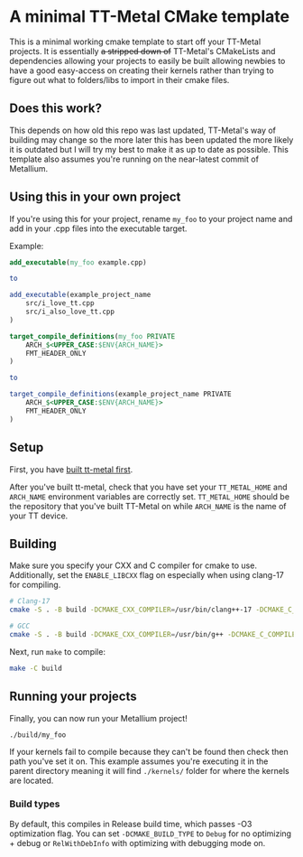 # A minimal TT-Metal CMake template


This is a minimal working cmake template to start off your TT-Metal projects. It is essentially ~~a stripped down of~~ TT-Metal's CMakeLists and dependencies allowing your projects to easily be built allowing newbies to have a good easy-access on creating their kernels rather than trying to figure out what to folders/libs to import in their cmake files.

## Does this work?
This depends on how old this repo was last updated, TT-Metal's way of building may change so the more later this has been updated the more likely it is outdated but I will try my best to make it as up to date as possible. This template also assumes you're running on the near-latest commit of Metallium.


## Using this in your own project
If you're using this for your project, rename `my_foo` to your project name and add in your .cpp files into the executable target.

Example:
```cmake
add_executable(my_foo example.cpp)

to

add_executable(example_project_name 
    src/i_love_tt.cpp
    src/i_also_love_tt.cpp
)
```

```cmake
target_compile_definitions(my_foo PRIVATE
    ARCH_$<UPPER_CASE:$ENV{ARCH_NAME}>
    FMT_HEADER_ONLY
)

to

target_compile_definitions(example_project_name PRIVATE
    ARCH_$<UPPER_CASE:$ENV{ARCH_NAME}>
    FMT_HEADER_ONLY
)
```

## Setup
First, you have [built tt-metal first](https://github.com/tenstorrent/tt-metal/blob/main/INSTALLING.md).

After you've built tt-metal, check that you have set your `TT_METAL_HOME` and `ARCH_NAME` environment variables are correctly set. `TT_METAL_HOME` should be the repository that you've built TT-Metal on while `ARCH_NAME` is the name of your TT device.

## Building

Make sure you specify your CXX and C compiler for cmake to use. Additionally, set the `ENABLE_LIBCXX` flag on especially when using clang-17 for compiling.

```sh
# Clang-17
cmake -S . -B build -DCMAKE_CXX_COMPILER=/usr/bin/clang++-17 -DCMAKE_C_COMPILER=/usr/bin/clang-17 -DENABLE_LIBCXX=on

# GCC
cmake -S . -B build -DCMAKE_CXX_COMPILER=/usr/bin/g++ -DCMAKE_C_COMPILER=/usr/bin/gcc -DENABLE_LIBCXX=on
```

Next, run `make` to compile:

```sh
make -C build
```

## Running your projects

Finally, you can now run your Metallium project!

```sh
./build/my_foo
```

If your kernels fail to compile because they can't be found then check then path you've set it on. This example assumes you're executing it in the parent directory meaning it will find `./kernels/` folder for where the kernels are located.


### Build types
By default, this compiles in Release build time, which passes -O3 optimization flag. You can set `-DCMAKE_BUILD_TYPE` to `Debug` for no optimizing + debug or `RelWithDebInfo` with optimizing with debugging mode on.